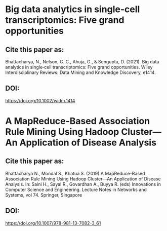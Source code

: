 # Big data analytics in single-cell transcriptomics: Five grand opportunities

## Cite this paper as:
Bhattacharya, N., Nelson, C. C., Ahuja, G., & Sengupta, D. (2021). Big data analytics in single‐cell transcriptomics: Five grand opportunities. Wiley Interdisciplinary Reviews: Data Mining and Knowledge Discovery, e1414.

## DOI:
https://doi.org/10.1002/widm.1414



# A MapReduce-Based Association Rule Mining Using Hadoop Cluster—An Application of Disease Analysis

## Cite this paper as:
Bhattacharya N., Mondal S., Khatua S. (2019) A MapReduce-Based Association Rule Mining Using Hadoop Cluster—An Application of Disease Analysis. In: Saini H., Sayal R., Govardhan A., Buyya R. (eds) Innovations in Computer Science and Engineering. Lecture Notes in Networks and Systems, vol 74. Springer, Singapore

## DOI: 
https://doi.org/10.1007/978-981-13-7082-3_61 


